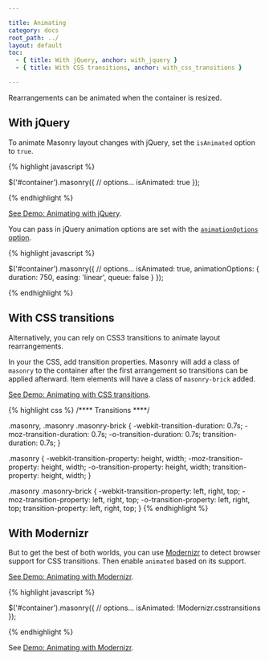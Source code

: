```yaml
---

title: Animating
category: docs
root_path: ../
layout: default
toc:
  - { title: With jQuery, anchor: with_jquery }
  - { title: With CSS transitions, anchor: with_css_transitions }

---
```


Rearrangements can be animated when the container is resized.

## With jQuery

To animate Masonry layout changes with jQuery, set the `isAnimated` option to `true`.

{% highlight javascript %}

$('#container').masonry({
  // options...
  isAnimated: true
});

{% endhighlight %}

[See Demo: Animating with jQuery](../demos/animating-jquery.html).

You can pass in jQuery animation options are set with the [`animationOptions` option](options.html#animationoptions).

{% highlight javascript %}

$('#container').masonry({
  // options...
  isAnimated: true,
  animationOptions: {
    duration: 750,
    easing: 'linear',
    queue: false
  }
});

{% endhighlight %}

## With CSS transitions

Alternatively, you can rely on CSS3 transitions to animate layout rearrangements.

In your the CSS, add transition properties. Masonry will add a class of `masonry` to the container after the first arrangement so transitions can be applied afterward. Item elements will have a class of `masonry-brick` added.

[See Demo: Animating with CSS transitions](../demos/animating-css-transitions.html).

{% highlight css %}
/**** Transitions ****/

.masonry,
.masonry .masonry-brick {
  -webkit-transition-duration: 0.7s;
     -moz-transition-duration: 0.7s;
       -o-transition-duration: 0.7s;
          transition-duration: 0.7s;
}

.masonry {
  -webkit-transition-property: height, width;
     -moz-transition-property: height, width;
       -o-transition-property: height, width;
          transition-property: height, width;
}

.masonry .masonry-brick {
  -webkit-transition-property: left, right, top;
     -moz-transition-property: left, right, top;
       -o-transition-property: left, right, top;
          transition-property: left, right, top;
}
{% endhighlight %}

## With Modernizr

But to get the best of both worlds, you can use [Modernizr](http://www.modernizr.com/) to detect browser support for CSS transitions. Then enable `animated` based on its support.

[See Demo: Animating with Modernizr](../demos/animating-modernizr.html).

{% highlight javascript %}

$('#container').masonry({
  // options...
  isAnimated: !Modernizr.csstransitions
});

{% endhighlight %}

See [Demo: Animating with Modernizr](../demos/animating-modernizr.html).